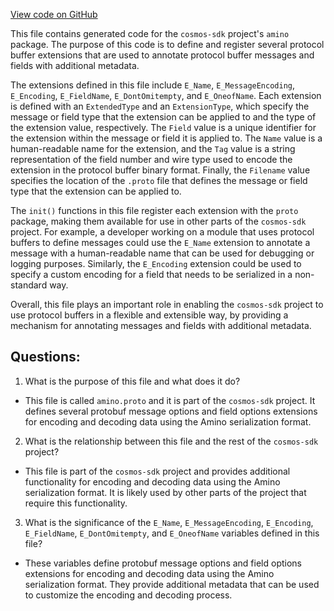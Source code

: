 [View code on GitHub](https://github.com/cosmos/cosmos-sdk.git/types/tx/amino/amino.pb.go)

This file contains generated code for the `cosmos-sdk` project's `amino` package. The purpose of this code is to define and register several protocol buffer extensions that are used to annotate protocol buffer messages and fields with additional metadata. 

The extensions defined in this file include `E_Name`, `E_MessageEncoding`, `E_Encoding`, `E_FieldName`, `E_DontOmitempty`, and `E_OneofName`. Each extension is defined with an `ExtendedType` and an `ExtensionType`, which specify the message or field type that the extension can be applied to and the type of the extension value, respectively. The `Field` value is a unique identifier for the extension within the message or field it is applied to. The `Name` value is a human-readable name for the extension, and the `Tag` value is a string representation of the field number and wire type used to encode the extension in the protocol buffer binary format. Finally, the `Filename` value specifies the location of the `.proto` file that defines the message or field type that the extension can be applied to.

The `init()` functions in this file register each extension with the `proto` package, making them available for use in other parts of the `cosmos-sdk` project. For example, a developer working on a module that uses protocol buffers to define messages could use the `E_Name` extension to annotate a message with a human-readable name that can be used for debugging or logging purposes. Similarly, the `E_Encoding` extension could be used to specify a custom encoding for a field that needs to be serialized in a non-standard way.

Overall, this file plays an important role in enabling the `cosmos-sdk` project to use protocol buffers in a flexible and extensible way, by providing a mechanism for annotating messages and fields with additional metadata.
## Questions: 
 1. What is the purpose of this file and what does it do?
- This file is called `amino.proto` and it is part of the `cosmos-sdk` project. It defines several protobuf message options and field options extensions for encoding and decoding data using the Amino serialization format.

2. What is the relationship between this file and the rest of the `cosmos-sdk` project?
- This file is part of the `cosmos-sdk` project and provides additional functionality for encoding and decoding data using the Amino serialization format. It is likely used by other parts of the project that require this functionality.

3. What is the significance of the `E_Name`, `E_MessageEncoding`, `E_Encoding`, `E_FieldName`, `E_DontOmitempty`, and `E_OneofName` variables defined in this file?
- These variables define protobuf message options and field options extensions for encoding and decoding data using the Amino serialization format. They provide additional metadata that can be used to customize the encoding and decoding process.